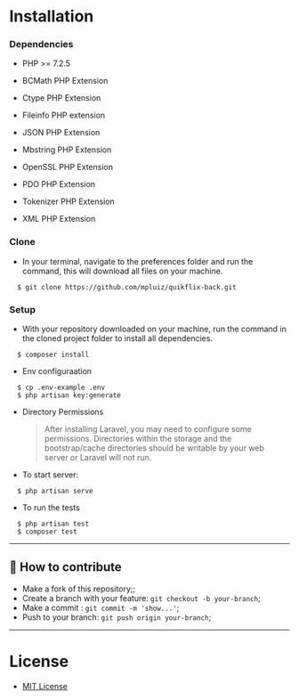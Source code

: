 # Installation

### Dependencies

- PHP >= 7.2.5

- BCMath PHP Extension

- Ctype PHP Extension

- Fileinfo PHP extension

- JSON PHP Extension

- Mbstring PHP Extension

- OpenSSL PHP Extension

- PDO PHP Extension

- Tokenizer PHP Extension

- XML PHP Extension


### Clone
- In your terminal, navigate to the preferences folder and run the command, this will download all files on your machine.
```
  $ git clone https://github.com/mpluiz/quikflix-back.git
```

### Setup

- With your repository downloaded on your machine, run the command in the cloned project folder to install all dependencies.
```
  $ composer install
```
- Env configuraation
```
  $ cp .env-example .env
  $ php artisan key:generate
```
- Directory Permissions
    > After installing Laravel, you may need to configure some permissions. Directories within the storage and the bootstrap/cache directories should be writable by your web server or Laravel will not run. 
- To start server:
```
  $ php artisan serve
```
- To run the tests
```
  $ php artisan test
  $ composer test
```

---

## 🤔 How to contribute

- Make a fork of this repository;;
- Create a branch with your feature: `git checkout -b your-branch`;
- Make a commit : `git commit -m 'show...'`;
- Push to your branch: `git push origin your-branch`;

---

# License

- [MIT License](https://opensource.org/licenses/MIT)
